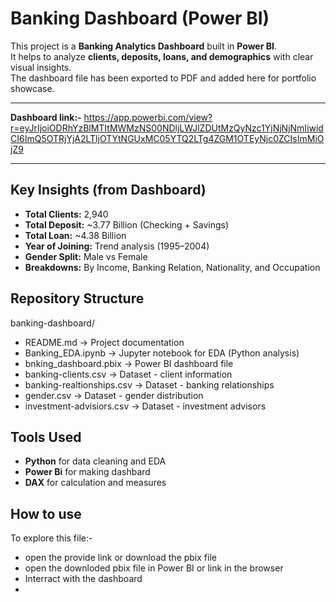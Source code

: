 # Banking Dashboard (Power BI)

This project is a **Banking Analytics Dashboard** built in **Power BI**.  
It helps to analyze **clients, deposits, loans, and demographics** with clear visual insights.  
The dashboard file has been exported to PDF and added here for portfolio showcase.

---

**Dashboard link:-** https://app.powerbi.com/view?r=eyJrIjoiODRhYzBlMTItMWMzNS00NDljLWJlZDUtMzQyNzc1YjNjNjNmIiwidCI6ImQ5OTRjYjA2LTljOTYtNGUxMC05YTQ2LTg4ZGM1OTEyNjc0ZCIsImMiOjZ9

---
## Key Insights (from Dashboard)
- **Total Clients:** 2,940  
- **Total Deposit:** ~3.77 Billion (Checking + Savings)  
- **Total Loan:** ~4.38 Billion  
- **Year of Joining:** Trend analysis (1995–2004)  
- **Gender Split:** Male vs Female  
- **Breakdowns:** By Income, Banking Relation, Nationality, and Occupation  


## Repository Structure
banking-dashboard/
- README.md                 ->  Project documentation
- Banking_EDA.ipynb         ->  Jupyter notebook for EDA (Python analysis)
- bnking_dashboard.pbix     ->  Power BI dashboard file
- banking-clients.csv       ->  Dataset - client information
- banking-realtionships.csv ->  Dataset - banking relationships
- gender.csv                ->  Dataset - gender distribution
- investment-advisiors.csv  ->  Dataset - investment advisors


## Tools Used 

- **Python** for data cleaning and EDA
- **Power Bi** for making dashbard
- **DAX** for calculation and measures

## How to use

To explore this file:- 
  - open the provide link or download the pbix file
  - open the downloded pbix file in Power BI or link in the browser
  - Interract with the dashboard 
  - 
